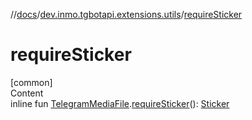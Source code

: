//[docs](../../index.md)/[dev.inmo.tgbotapi.extensions.utils](index.md)/[requireSticker](require-sticker.md)



# requireSticker  
[common]  
Content  
inline fun [TelegramMediaFile](../dev.inmo.tgbotapi.types.files.abstracts/-telegram-media-file/index.md).[requireSticker](require-sticker.md)(): [Sticker](../dev.inmo.tgbotapi.types.files/-sticker/index.md)  



